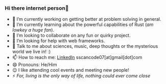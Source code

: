 ### Hi there internet person👋

- 🔭 I’m currently working on getting better at problem solving in general.
- 🌱 I’m currently learning about the powerful capabilities of Rust (_am lowkey a huge fan_).
- 👯 I’m looking to collaborate on any fun or quirky project.
- 🤔 I’m looking for help with web frameworks.
- 💬 Talk to me about sciences, music, deep thoughts or the mysterious world we live in! :)
- 📫 How to reach me: [LinkedIn](https://www.linkedin.com/in/saransh-sood/) sscancode07[at]gmail[dot]com
- 😄 Pronouns: He/Him
- 😉 I like attending cool events and meeting new people!
- ⚡ _For, living is the only way of life, nothing could ever come close_
